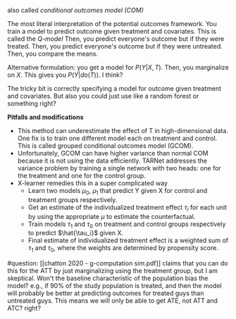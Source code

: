 also called *conditional outcomes model (COM)*

The most literal interpretation of the potential outcomes framework. You train a model to predict outcome given treatment and covariates. This is called the *Q-model* Then, you predict everyone's outcome but if they were treated. Then, you predict everyone's outcome but if they were untreated. Then, you compare the means.

Alternative formulation: you get a model for $P(Y | X, T)$. Then, you marginalize on $X$. This gives you $P(Y | do(T))$. I think?

The tricky bit is correctly specifying a model for outcome given treatment and covariates. But also you could just use like a random forest or something right?

**Pitfalls and modifications**
- This method can underestimate the effect of T in high-dimensional data. One fix is to train one different model each on treatment and control. This is called grouped conditional outcomes model (GCOM).
- Unfortunately, GCOM can have higher variance than normal COM because it is not using the data efficiently. TARNet addresses the variance problem by training a single network with two heads: one for the treatment and one for the control group.
- X-learner remedies this in a super complicated way
	- Learn two models $\mu_0$, $\mu_1$ that predict Y given X for control and treatment groups respectively.
	- Get an estimate of the individualized treatment effect $\tau_i$ for each unit by using the appropriate $\mu$ to estimate the counterfactual.
	- Train models $\tau_1$ and $\tau_0$ on treatment and control groups respectively to predict $\hat{\tau_i}$ given X.
	- Final estimate of individualized treatment effect is a weighted sum of $\tau_1$ and $\tau_0$, where the weights are determined by propensity score.

#question: [[chatton 2020 - g-computation sim.pdf]] claims that you can do this for the ATT by just marginalizing using the treatment group, but I am skeptical. Won't the baseline characteristic of the population bias the model? e.g., if 90% of the study population is treated, and then the model will probably be better at predicting outcomes for treated guys than untreated guys. This means we will only be able to get ATE, not ATT and ATC? right?